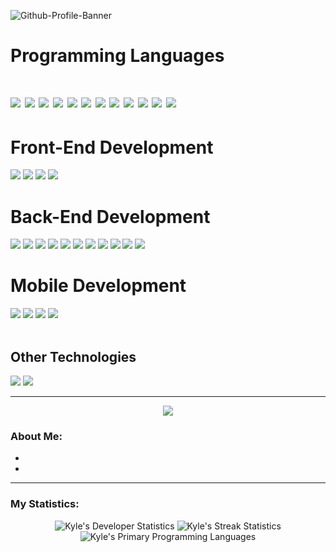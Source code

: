 ![Github-Profile-Banner](https://github.com/Kynot54/Kynot54/assets/36772228/d3048018-de91-44f3-83cf-d814f1edbc85)
<h1> Programming Languages <h1/>
  <div id="languages">
    <img src="https://img.shields.io/badge/C-blue?style=for-the-badge&logo=c"/>
    <img src="https://img.shields.io/badge/C&#43&#43-blue?style=for-the-badge&logo=cplusplus"/>
    <img src="https://img.shields.io/badge/C&#35js-grey?style=for-the-badge&logo=c#"/>
    <img src="https://img.shields.io/badge/Python-grey?style=for-the-badge&logo=python"/>
    <img src="https://img.shields.io/badge/Rust-red?style=for-the-badge&logo=rust"/>
    <img src="https://img.shields.io/badge/Kotlin-blue?style=for-the-badge&logo=kotlin"/>
    <img src="https://img.shields.io/badge/HTML5-grey?style=for-the-badge&logo=html5"/>
    <img src="https://img.shields.io/badge/CSS3-grey?style=for-the-badge&logo=css3"/>
    <img src="https://img.shields.io/badge/JavaScript-grey?style=for-the-badge&logo=javascript"/>
    <img src="https://img.shields.io/badge/go-purple?style=for-the-badge&logo=go"/>
    <img src="https://img.shields.io/badge/PHP-purple?style=for-the-badge&logo=php"/>
    <img src="https://img.shields.io/badge/SQL-purple?style=for-the-badge"/>
  </div>
<h1> Front-End Development </h1>
  <div id="frontend">
    <img src="https://img.shields.io/badge/React-blue?style=for-the-badge&logo=react"/>
    <img src="https://img.shields.io/badge/Next&#46js-blue?style=for-the-badge&logo=next&#46js"/>
    <img src="https://img.shields.io/badge/Svelte-grey?style=for-the-badge&logo=svelte"/>
    <img src="https://img.shields.io/badge/Reactstrap&#47Bootstrap-red?style=for-the-badge&logo=bootstrap"/>
  </div>
<h1> Back-End Development </h1>
  <div id="backend">
    <img src="https://img.shields.io/badge/MariaDB-blue?style=for-the-badge&logo=mariadb"/>
    <img src="https://img.shields.io/badge/MySQL-blue?style=for-the-badge&logo=mysql"/>
    <img src="https://img.shields.io/badge/SQLite-blue?style=for-the-badge&logo=sqlite"/>
    <img src="https://img.shields.io/badge/Flask-grey?style=for-the-badge&logo=flask"/>
    <img src="https://img.shields.io/badge/FastAPI-red?style=for-the-badge&logo=fastapi"/>
    <img src="https://img.shields.io/badge/KrakenD-blue?style=for-the-badge"/>
    <img src="https://img.shields.io/badge/Redis-grey?style=for-the-badge&logo=redis"/>
    <img src="https://img.shields.io/badge/DynamoDB-grey?style=for-the-badge&logo=amazondynamodb"/>
    <img src="https://img.shields.io/badge/RabbitMQ-grey?style=for-the-badge&logo=rabbitmq"/>
    <img src="https://img.shields.io/badge/go-purple?style=for-the-badge&logo=go"/>
    <img src="https://img.shields.io/badge/PHP-purple?style=for-the-badge&logo=php"/>
  </div>
<h1> Mobile Development </h1>
  <div id="mobile">
    <img src="https://img.shields.io/badge/Android-blue?style=for-the-badge&logo=androidstudio"/>
    <img src="https://img.shields.io/badge/Next&#46js-blue?style=for-the-badge&logo=next&#46js"/>
    <img src="https://img.shields.io/badge/Svelte-grey?style=for-the-badge&logo=svelte"/>
    <img src="https://img.shields.io/badge/Bootstrap-red?style=for-the-badge&logo=bootstrap"/>
  </div>
<br />
<h2> Other Technologies </h1>
  <div id="other">
    <img src="https://img.shields.io/badge/Deno-grey?style=for-the-badge&logo=deno"/>
    <img src="https://img.shields.io/badge/Node&#46js-grey?style=for-the-badge&logo=node&#46js"/>
  </div>

---
<div align="center">
  <img src="https://media.giphy.com/media/vhVqGkxDYxAaRbOWVp/giphy.gif"/>
</div>

### About Me:
- 
- 

---
### My Statistics:

<div id="footer" align="center" display="flex">
  <img src="https://github-readme-stats.vercel.app/api?username=Kynot54&theme=algolia&show_icons=true&hide_border=true&count_private=true" alt="Kyle's Developer Statistics"/>
  <img src="https://github-readme-streak-stats.herokuapp.com/?user=Kynot54&theme=algolia&hide_border=true" alt="Kyle's Streak Statistics"/>
  <img src="https://github-readme-stats.vercel.app/api/top-langs/?username=Kynot54&theme=algolia&show_icons=true&hide_border=true&layout=compact" alt="Kyle's Primary Programming Languages" />
</div>
